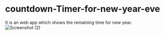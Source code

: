 # countdown-Timer-for-new-year-eve
It is an web app which shows the remaining time for new year.
![Screenshot (2)](https://user-images.githubusercontent.com/38581960/141735022-2341b95d-af21-4a04-9bf8-c0233df666fc.png)
